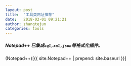 ```yaml
---
layout: post
title:  "工具类网址推荐"
date:   2018-02-01 09:21:21
author: zhangtejun
categories: tools
---
```

##### Notepad++ 已集成`sql,xml,json`等格式化插件。
(Notepad++)[{{ site.Notepad++ | prepend: site.baseurl }}]

